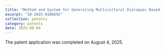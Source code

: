 ```yaml
---
title: "Method and System for Generating Multicultural Dialogues Based on Exemplar-Guided Social Norm Modeling and Violation Recovery"
excerpt: "10-2025-0106692"
collection: patents
category: patents
date: 2025-08-04
---
```


The patent application was completed on August 4, 2025.
